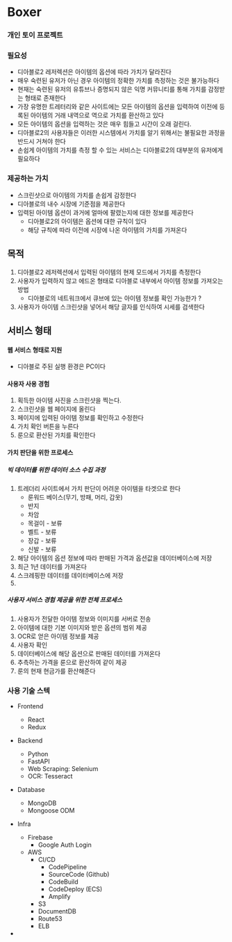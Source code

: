 # Boxer

### 개인 토이 프로젝트

### 필요성
- 디아블로2 레저렉션은 아이템의 옵션에 따라 가치가 달라진다
- 매우 숙련된 유저가 아닌 경우 아이템의 정확한 가치를 측정하는 것은 불가능하다
- 현재는 숙련된 유저의 유튜브나 증명되지 않은 익명 커뮤니티를 통해 가치를 감정받는 형태로 존재한다
- 가장 유명한 트레터리와 같은 사이트에는 모든 아이템의 옵션을 입력하여 이전에 등록된 아이템의 거래 내역으로 역으로 가치를 환산하고 있다
- 모든 아이템의 옵션을 입력하는 것은 매우 힘들고 시간이 오래 걸린다.
- 디아블로2의 사용자들은 이러한 시스템에서 가치를 알기 위해서는 불필요한 과정을 반드시 거쳐야 한다
- 손쉽게 아이템의 가치를 측정 할 수 있는 서비스는 디아블로2의 대부분의 유저에게 필요하다


### 제공하는 가치
- 스크린샷으로 아이템의 가치를 손쉽게 감정한다
- 디아블로의 내수 시장에 기준점을 제공한다
- 입력된 아이템 옵션이 과거에 얼마에 팔렸는지에 대한 정보를 제공한다
    - 디아블로2의 아이템은 옵션에 대한 규칙이 있다
    - 해당 규칙에 따라 이전에 시장에 나온 아이템의 가치를 가져온다


## 목적
1. 디아블로2 레저렉션에서 입력된 아이템의 현제 모드에서 가치를 측정한다
2. 사용자가 입력하지 않고 에드온 형태로 디아블로 내부에서 아이템 정보를 가져오는 방법
    - 디아블로의 네트워크에서 큐브에 있는 아이템 정보를 확인 가능한가 ?
3. 사용자가 아이템 스크린샷을 넣어서 해당 글자를 인식하여 시세를 검색한다


## 서비스 형태
#### 웹 서비스 형태로 지원
- 디아블로 주된 실행 환경은 PC이다


#### 사용자 사용 경험
1. 획득한 아이템 사진을 스크린샷을 찍는다.
2. 스크린샷을 웹 페이지에 올린다
3. 페이지에 입력된 아이템 정보를 확인하고 수정한다
4. 가치 확인 버튼을 누른다
5. 룬으로 환산된 가치를 확인한다

#### 가치 판단을 위한 프로세스
##### 빅 데이터를 위한 데이터 소스 수집 과정
1. 트레더리 사이트에서 가치 판단이 어려운 아이템을 타겟으로 한다 
   - 룬워드 베이스(무기, 방패, 머리, 갑옷)
   - 반지
   - 차암
   - 목걸이 - 보류 
   - 벨트 - 보류
   - 장갑 - 보류
   - 신발 - 보류
2. 해당 아이템의 옵션 정보에 따라 판매된 가격과 옵션값을 데이터베이스에 저장
3. 최근 1년 데이터를 가져온다
4. 스크레핑한 데이터를 데이터베이스에 저장
5. 

##### 사용자 서비스 경험 제공을 위한 전체 프로세스 
1. 사용자가 전달한 아이템 정보와 이미지를 서버로 전송
2. 아이템에 대한 기본 이미지와 받은 옵션의 범위 제공
3. OCR로 얻은 아이템 정보를 제공
4. 사용자 확인
5. 데이터베이스에 해당 옵션으로 판매된 데이터를 가져온다
6. 추측하는 가격을 룬으로 환산하여 같이 제공
7. 룬의 현재 현금가를 환산해준다

### 사용 기술 스텍
- Frontend
    - React
    - Redux

- Backend
    - Python
    - FastAPI
    - Web Scraping: Selenium
    - OCR: Tesseract

- Database
    - MongoDB
    - Mongoose ODM

- Infra
    - Firebase
       - Google Auth Login
    - AWS
      - CI/CD
        -  CodePipeline
          -  SourceCode (Github)
          -  CodeBuild
          -  CodeDeploy (ECS)
        - Amplify
      - S3
      - DocumentDB
      - Route53
      - ELB
  
- 